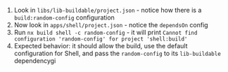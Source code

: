 1. Look in `libs/lib-buildable/project.json` - notice how there is a `build:random-config` configuration
2. Now look in `apps/shell/project.json` - notice the `dependsOn` config
3. Run `nx build shell -c random-config` - it will print `Cannot find configuration 'random-config' for project 'shell:build'`
4. Expected behavior: it should allow the build, use the default configuration for Shell, and pass the `random-config` to its `lib-buildable` dependencygi
